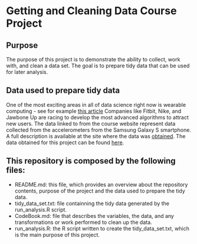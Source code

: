# Getting and Cleaning Data Course Project

## Purpose
The purpose of this project is to demonstrate the ability to collect, work with, and clean a data set. 
The goal is to prepare tidy data that can be used for later analysis. 

## Data used to prepare tidy data
One of the most exciting areas in all of data science right now is wearable computing - see for example [this article](http://www.insideactivitytracking.com/data-science-activity-tracking-and-the-battle-for-the-worlds-top-sports-brand/) 
Companies like Fitbit, Nike, and Jawbone Up are racing to develop the most advanced algorithms to attract new users. The data linked to from the course website represent data collected from the accelerometers from the Samsung Galaxy S smartphone. 
A full description is available at the site where the data was [obtained](http://archive.ics.uci.edu/ml/datasets/Human+Activity+Recognition+Using+Smartphones).
The data obtained for this project can be found [here](https://d396qusza40orc.cloudfront.net/getdata%2Fprojectfiles%2FUCI%20HAR%20Dataset.zip).

## This repository is composed by the following files:
- README.md: this file, which provides an overview about the repository contents, purpose of the project and the data used to prepare the tidy data.
- tidy_data_set.txt: file containning the tidy data generated by the run_analysis.R script.
- CodeBook.md: file that describes the variables, the data, and any transformations or work performed to clean up the data.
- run_analysis.R: the R script written to create the tidy_data_set.txt, which is the main purpose of this project.